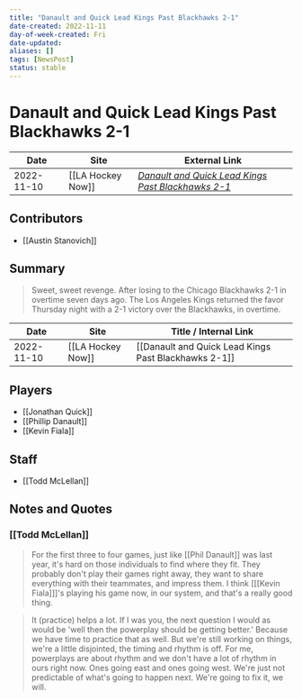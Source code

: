 ```yaml
---
title: "Danault and Quick Lead Kings Past Blackhawks 2-1"
date-created: 2022-11-11
day-of-week-created: Fri
date-updated: 
aliases: []
tags: [NewsPost]
status: stable
---
```


# Danault and Quick Lead Kings Past Blackhawks 2-1

| Date       | Site              | External Link                                                                                                                              |
| ---------- | ----------------- | ------------------------------------------------------------------------------------------------------------------------------------------ |
| 2022-11-10 | [[LA Hockey Now]] | [*Danault and Quick Lead Kings Past Blackhawks 2-1*](https://www.lahockeynow.com/2022/11/10/danault--quick-lead-kings-past-blackhawks-2-1) |

## Contributors
- [[Austin Stanovich]]

## Summary
> Sweet, sweet revenge. 
> After losing to the Chicago Blackhawks 2-1 in overtime seven days ago. The Los Angeles Kings returned the favor Thursday night with a 2-1 victory over the Blackhawks, in overtime. 

| Date       | Site              | Title / Internal Link                                |
| ---------- | ----------------- | ---------------------------------------------------- |
| 2022-11-10 | [[LA Hockey Now]] | [[Danault and Quick Lead Kings Past Blackhawks 2-1]] |

## Players
- [[Jonathan Quick]]
- [[Phillip Danault]]
- [[Kevin Fiala]]

## Staff
- [[Todd McLellan]]

## Notes and Quotes
### [[Todd McLellan]]
> For the first three to four games, just like [[Phil Danault]] was last year, it's hard on those individuals to find where they fit. They probably don't play their games right away, they want to share everything with their teammates, and impress them. I think \[[[Kevin Fiala]]]'s playing his game now, in our system, and that's a really good thing.

> It (practice) helps a lot. If I was you, the next question I would as would be 'well then the powerplay should be getting better.' Because we have time to practice that as well. But we're still working on things, we're a little disjointed, the timing and rhythm is off. For me, powerplays are about rhythm and we don't have a lot of rhythm in ours right now. Ones going east and ones going west. We're just not predictable of what's going to happen next. We're going to fix it, we will.